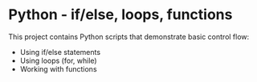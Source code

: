 # Python - if/else, loops, functions

This project contains Python scripts that demonstrate basic control flow:
- Using if/else statements
- Using loops (for, while)
- Working with functions
